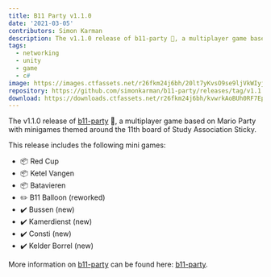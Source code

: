 ```yaml
---
title: B11 Party v1.1.0
date: '2021-03-05'
contributors: Simon Karman
description: The v1.1.0 release of b11-party 🚀, a multiplayer game based on Mario Party with minigames themed around the 11th board of Study Association Sticky.
tags:
  - networking
  - unity
  - game
  - c#
image: https://images.ctfassets.net/r26fkm24j6bh/20lt7yKvsO9se9ljVkWIyj/0be6691a73c84d8114b77ff923ba956d/bussen.png
repository: https://github.com/simonkarman/b11-party/releases/tag/v1.1.0
download: https://downloads.ctfassets.net/r26fkm24j6bh/kvwrkAoBUh0RF7EpvY4KQ/9a428d476c5e9a2e0a4356155d2cdf4e/b11-party-windows-1.1.0.zip
---
```


The v1.1.0 release of [b11-party](https://www.simonkarman.nl/projects/b11-party) 🚀, a multiplayer game based on Mario Party with minigames themed around the 11th board of Study Association Sticky.

This release includes the following mini games:

- 📦 Red Cup
- 📦 Ketel Vangen
- 📦 Batavieren
- ✏️ B11 Balloon (reworked)
- ✔️ Bussen (new)
- ✔️ Kamerdienst (new)
- ✔️ Consti (new)
- ✔️ Kelder Borrel (new)

More information on [b11-party](https://www.simonkarman.nl/projects/b11-party) can be found here: [b11-party](https://www.simonkarman.nl/projects/b11-party).